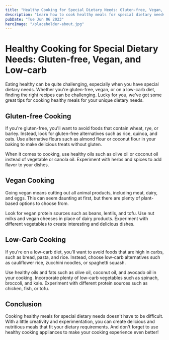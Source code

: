 ```yaml
---
title: "Healthy Cooking for Special Dietary Needs: Gluten-free, Vegan, and Low-carb"
description: "Learn how to cook healthy meals for special dietary needs, including gluten-free, vegan, and low-carb options. Improve your health with these recipes using healthy cooking appliances"
pubDate: "Tue Jun 06 2023"
heroImage: "/placeholder-about.jpg"
---
```


# Healthy Cooking for Special Dietary Needs: Gluten-free, Vegan, and Low-carb

Eating healthy can be quite challenging, especially when you have special dietary needs. Whether you&#39;re gluten-free, vegan, or on a low-carb diet, finding the right recipes can be challenging. Lucky for you, we&#39;ve got some great tips for cooking healthy meals for your unique dietary needs.

## Gluten-free Cooking

If you&#39;re gluten-free, you&#39;ll want to avoid foods that contain wheat, rye, or barley. Instead, look for gluten-free alternatives such as rice, quinoa, and oats. Use alternative flours such as almond flour or coconut flour in your baking to make delicious treats without gluten.

When it comes to cooking, use healthy oils such as olive oil or coconut oil instead of vegetable or canola oil. Experiment with herbs and spices to add flavor to your dishes.

## Vegan Cooking

Going vegan means cutting out all animal products, including meat, dairy, and eggs. This can seem daunting at first, but there are plenty of plant-based options to choose from.

Look for vegan protein sources such as beans, lentils, and tofu. Use nut milks and vegan cheeses in place of dairy products. Experiment with different vegetables to create interesting and delicious dishes.

## Low-Carb Cooking

If you&#39;re on a low-carb diet, you&#39;ll want to avoid foods that are high in carbs, such as bread, pasta, and rice. Instead, choose low-carb alternatives such as cauliflower rice, zucchini noodles, or spaghetti squash.

Use healthy oils and fats such as olive oil, coconut oil, and avocado oil in your cooking. Incorporate plenty of low-carb vegetables such as spinach, broccoli, and kale. Experiment with different protein sources such as chicken, fish, or tofu.

## Conclusion

Cooking healthy meals for special dietary needs doesn&#39;t have to be difficult. With a little creativity and experimentation, you can create delicious and nutritious meals that fit your dietary requirements. And don&#39;t forget to use healthy cooking appliances to make your cooking experience even better!